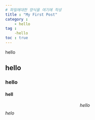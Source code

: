 ```yaml
---
# 파일에대한 양식을 여기에 작성
title : "My First Post"
category : 
    - hello
tag : 
    -hello
toc : true
---
```


hello

## hello
### hello

#### hell

$$hello$$
$helo$